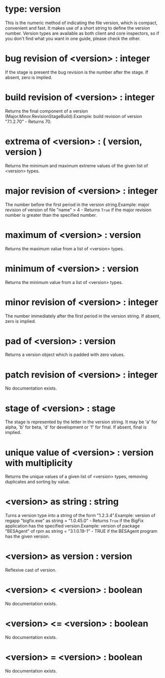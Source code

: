 # type: version

This is the numeric method of indicating the file version, which is compact, convenient and fast. It makes use of a short string to define the version number. Version types are available as both client and core inspectors, so if you don&#39;t find what you want in one guide, please check the other.

# bug revision of &lt;version&gt; : integer

If the stage is present the bug revision is the number after the stage. If absent, zero is implied.

# build revision of &lt;version&gt; : integer

Returns the final component of a version (Major.Minor.RevisionStageBuild).Example: build revision of version "7.1.2.70" - Returns 70.

# extrema of &lt;version&gt; : ( version, version )

Returns the minimum and maximum extreme values of the given list of &lt;version&gt; types.

# major revision of &lt;version&gt; : integer

The number before the first period in the version string.Example: major revision of version of file "name" &gt; 4 - Returns `True` if the major revision number is greater than the specified number.

# maximum of &lt;version&gt; : version

Returns the maximum value from a list of &lt;version&gt; types.

# minimum of &lt;version&gt; : version

Returns the minimum value from a list of &lt;version&gt; types.

# minor revision of &lt;version&gt; : integer

The number immediately after the first period in the version string. If absent, zero is implied.

# pad of &lt;version&gt; : version

Returns a version object which is padded with zero values.

# patch revision of &lt;version&gt; : integer

No documentation exists.

# stage of &lt;version&gt; : stage

The stage is represented by the letter in the version string. It may be &#39;a&#39; for alpha, &#39;b&#39; for beta, &#39;d&#39; for development or &#39;f&#39; for final. If absent, final is implied.

# unique value of &lt;version&gt; : version with multiplicity

Returns the unique values of a given list of &lt;version&gt; types, removing duplicates and sorting by value.

# &lt;version&gt; as string : string

Turns a version type into a string of the form "1.2.3.4".Example: version of regapp "bigfix.exe" as string = "1.0.45.0" - Returns `True` if the BigFix application has the specified version.Example: version of package "BESAgent" of rpm as string = "3.1.0.19-1" - TRUE if the BESAgent program has the given version.

# &lt;version&gt; as version : version

Reflexive cast of version.

# &lt;version&gt; &lt; &lt;version&gt; : boolean

No documentation exists.

# &lt;version&gt; &lt;= &lt;version&gt; : boolean

No documentation exists.

# &lt;version&gt; = &lt;version&gt; : boolean

No documentation exists.
